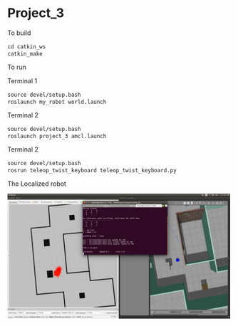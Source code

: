 # Project_3

To build
```
cd catkin_ws
catkin_make
```
To run

Terminal 1
```
source devel/setup.bash
roslaunch my_robot world.launch 
```
Terminal 2
```
source devel/setup.bash
roslaunch project_3 amcl.launch
```
Terminal 2
```
source devel/setup.bash
rosrun teleop_twist_keyboard teleop_twist_keyboard.py 
```
The Localized robot

<img src="https://github.com/PranaliDesai/Project_3/blob/master/Localized_robot" width="500">

